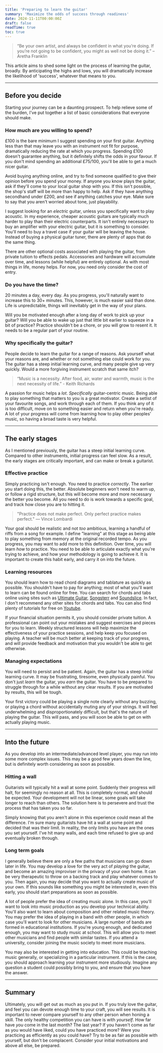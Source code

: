 ```yaml
---
title: 'Preparing to learn the guitar'  
summary: 'Maximize the odds of success through readiness'
date: 2024-11-11T00:00:00Z
draft: false
readTime: true 
toc: true 
---
```


> “Be your own artist, and always be confident in what you’re doing.
> If you’re not going to be confident, you might as well not be doing it.” – Aretha Franklin

This article aims to shed some light on the process of learning the guitar, broadly. By anticipating the 
highs and lows, you will dramatically increase the likelihood of 'success', whatever that means to you. 

---

## Before you decide 
Starting your journey can be a daunting prospect. To help relieve some of the burden, I've put together
a list of basic considerations that everyone should make. 

### How much are you willing to spend? 
£100 is the bare minimum I suggest spending on your first guitar. Anything less than that may leave
you with an instrument not fit for purpose, dramatically reducing the rate at which you progress. Spending 
£100 doesn't guarantee anything, but it definitely shifts the odds in your favour. If you don't mind spending
an additional £75/100, you'll be able to get a much nicer guitar. 

Avoid buying anything online, and try to find someone qualified to give their opinion before you spend your money. 
If anyone you know plays the guitar, ask if they'll come to your local guitar shop with you. If this isn't possible, 
the shop's staff will be more than happy to help. Ask if they have anything secondhand under £200, and see if anything 
catches your eye. Make sure to say that you aren't worried about tone, just playability.

I suggest looking for an _electric_ guitar, unless you specifically want to play acoustic. In my experience, 
cheaper acoustic guitars are typically much harder to play than their electric counterparts. It isn't entirely 
necessary to buy an amplifier with your electric guitar, but it is something to consider. You'll need to buy a travel
case if your guitar will be leaving the house. Instead of buying a physical guitar tuner, there are plenty of apps
that do the same thing.  

There are other optional costs associated with playing the guitar, from private tuition to effects pedals. Accessories 
and hardware will accumulate over time, and lessons (while helpful) are entirely optional. As with most things in life, 
money helps. For now, you need only consider the cost of entry.  

### Do you have the time?
20 minutes a day, every day. As you progress, you'll naturally want to increase this to 30+ minutes. This, however, is
much easier said than done. Life is unpredictable, things will inevitably get in the way of your plans. 

Will you be motivated enough after a long day of work to pick up your guitar? Will you be able to wake up just that little 
bit earlier to squeeze in a bit of practice? Practice shouldn't be a chore, or you will grow to resent it. It needs to be a 
regular part of your routine. 

### Why specifically the guitar?
People decide to learn the guitar for a range of reasons. Ask yourself what your reasons are, and whether or not something
else could work for you. The guitar has a steep initial learning curve, and many people give up very quickly. Would a more 
forgiving instrument scratch that same itch? 

> “Music is a necessity. After food, air, water and warmth, music is the next necessity of life.” - Keith Richards

A passion for music helps a _lot_. _Specifically_ guitar-centric music. Being able to play something that matters to you is 
a great motivator. Create a setlist of your favourite songs, and work through each of them. If you think any of it is too
difficult, move on to something easier and return when you're ready. A lot of your progress will come from learning how 
to play other peoples' music, so having a broad taste is very helpful. 

---   

## The early stages  
As I mentioned previously, the guitar has a steep initial learning curve. Compared to other instruments, initial progress
can feel slow. As a result, the early stages are critically important, and can make or break a guitarist.

### Effective practice
Simply practicing isn't enough. You need to practice _correctly_. The earlier you start doing this, the better. Absolute
beginners won't need to warm up, or follow a rigid structure, but this will become more and more necessary the better you 
become. All you need to do is work towards a specific goal, and track how close you are to hitting it. 

> "Practice does not make perfect. Only perfect practice makes perfect." — Vince Lombardi

Your goal should be realistic and not _too_ ambitious, learning a handful of riffs from a song for example. I define 
"learning" at this stage as being able to play something from memory at the original recorded tempo. As you progress,
you may want to add more to this definition. Over time, you will learn _how_ to practice. You need to be able to 
articulate exactly what you're trying to achieve, and how your methodology is going to achieve it. It is important 
to create this habit early, and carry it on into the future. 

### Learning resources
You should learn how to read chord diagrams and tablature as quickly as possible. You shouldn't have to pay for anything;
most of what you'll want to learn can be found online for free. You can search for chords and tabs online using sites such
as [Ultimate Guitar](https://ultimate-guitar.com), [Songsterr](https://songsterr.com) and [Soundslice](https://soundslice.com). 
In fact, I don't recommend any other sites for chords and tabs. You can also find plenty of tutorials for free on 
[Youtube](https://youtbube.com). 

If your financial situation permits it, you should consider private tuition. A professional can point out your mistakes and 
suggest exercises and pieces for you to learn. Weekly structured lessons will help maximize the effectiveness of your practice
sessions, and help keep you focused on playing. A teacher will be much better at keeping track of your progress, and will provide 
feedback and motivation that you wouldn't be able to get otherwise.

### Managing expectations
You will need to persist and be patient. Again, the guitar has a steep initial learning curve. It may be frustrating, tiresome, 
even physically painful. You don't just _learn_ the guitar, you _earn_ the guitar. You have to be prepared to struggle through 
for a while without any clear results. If you are motivated by results, this will be tough. 

Your first victory could be playing a single note clearly without any buzzing, or playing a chord without accidentally muting any 
of your strings. It will feel underwhelming and disproportionately difficult, but that's the nature of playing the guitar. This will
pass, and you will soon be able to get on with actually playing music. 

---

## Into the future
As you develop into an intermediate/advanced level player, you may run into some more complex issues. This may be a good few years 
down the line, but is definitely worth considering as soon as possible. 

### Hitting a wall 
Guitarists will typically hit a wall at some point. Suddenly their progress will halt, for seemingly no reason at all. This is 
completely normal, and should be expected. Your development will not be linear, some goals will take longer to reach than others. 
The solution here is to persevere and trust the process that has taken you so far. 

Simply knowing that you aren't alone in this experience could mean all the difference. I'm sure many guitarists have hit a wall 
at some point and decided that was their limit. In reality, the only limits you have are the ones you set yourself. I've hit many 
walls, and each time refused to give up and eventually broken through. 

### Long term goals 
I generally believe there are only a few paths that musicians can go down later in life. You may develop a love for the very act
of _playing_ the guitar, and become an amazing improviser in the privacy of your own home. It can be very therapeutic to throw on 
a backing track and play whatever comes to you. Then again, you may decide that you want to actually create music of your own. If 
this sounds like something you might be interested in, even this early, you should start preparations as soon as possible. 

A lot of people prefer the idea of creating music alone. In this case, you'll want to look into music production as you develop 
your technical ability. You'll also want to learn about composition and other related music theory. You may prefer the idea of 
playing in a band with other people, in which case you'll want to look for other musicians. A large number of bands are formed in 
educational institutions. If you're young enough, and dedicated enough, you may want to study music at school. This will allow you
to meet other musicians and find people with similar tastes. If you attend a university, consider joining the music society to meet 
more musicians. 

You may also be interested in getting into education. This could be teaching music generally, or specializing in a particular 
instrument. If this is the case, you should approach learning your instrument more studiously. Imagine any question a student could 
possibly bring to you, and ensure that you have the answer. 

---

## Summary
Ultimately, you will get out as much as you put in. If you truly love the guitar, and feel you can devote enough time to your 
craft, you will see results. It is important to never compare yourself to any other person when honing a skill. The only healthy 
competition you can have is with _yourself_. How far have *you* come in the last month? The last year? If you haven't come as far 
as you would have liked, could you have practiced more? Were you practicing as efficiently as you could have? Try to be as fair as 
possible with yourself, but don't be complacent. Consider your initial motivations and above all else, be prepared. 
